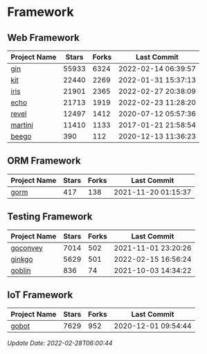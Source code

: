 # Framework

## Web Framework
| Project Name | Stars | Forks | Last Commit |
| ------------ | ----- | ----- | ----------- |
| [gin](https://github.com/gin-gonic/gin) | 55933 | 6324 | 2022-02-14 06:39:57 |
| [kit](https://github.com/go-kit/kit) | 22440 | 2269 | 2022-01-31 15:37:13 |
| [iris](https://github.com/kataras/iris) | 21901 | 2365 | 2022-02-27 20:38:09 |
| [echo](https://github.com/labstack/echo) | 21713 | 1919 | 2022-02-23 11:28:20 |
| [revel](https://github.com/revel/revel) | 12497 | 1412 | 2020-07-12 05:57:36 |
| [martini](https://github.com/go-martini/martini) | 11410 | 1133 | 2017-01-21 21:58:54 |
| [beego](https://github.com/astaxie/beego) | 390 | 112 | 2020-12-13 11:36:23 |

## ORM Framework
| Project Name | Stars | Forks | Last Commit |
| ------------ | ----- | ----- | ----------- |
| [gorm](https://github.com/jinzhu/gorm) | 417 | 138 | 2021-11-20 01:15:37 |

## Testing Framework
| Project Name | Stars | Forks | Last Commit |
| ------------ | ----- | ----- | ----------- |
| [goconvey](https://github.com/smartystreets/goconvey) | 7014 | 502 | 2021-11-01 23:20:26 |
| [ginkgo](https://github.com/onsi/ginkgo) | 5629 | 501 | 2022-02-15 16:56:24 |
| [goblin](https://github.com/franela/goblin) | 836 | 74 | 2021-10-03 14:34:22 |

## IoT Framework
| Project Name | Stars | Forks | Last Commit |
| ------------ | ----- | ----- | ----------- |
| [gobot](https://github.com/hybridgroup/gobot) | 7629 | 952 | 2020-12-01 09:54:44 |

*Update Date: 2022-02-28T06:00:44*